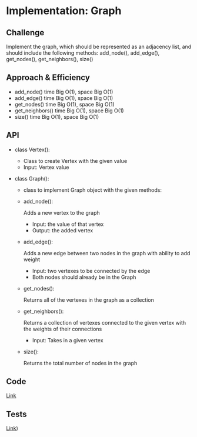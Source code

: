 # Implementation: Graph

## Challenge
Implement the graph, which should be represented as an adjacency list, and should include the following methods: add_node(), add_edge(), get_nodes(), get_neighbors(), size()

## Approach & Efficiency
- add_node() time Big O(1), space Big O(1)
- add_edge() time Big O(1), space Big O(1)
- get_nodes() time Big O(1), space Big O(1)
- get_neighbors() time Big O(1), space Big O(1)
- size() time Big O(1), space Big O(1)

## API
- class Vertex():

    - Class to create Vertex with the given value
    - Input: Vertex value

- class Graph():
    - class to implement Graph object with the given methods:

    - add_node():

        Adds a new vertex to the graph
        - Input: the value of that vertex
        - Output: the added vertex
    - add_edge():

        Adds a new edge between two nodes in the graph with ability to add weight
        - Input: two vertexes to be connected by the edge
        - Both nodes should already be in the Graph
    - get_nodes():

        Returns all of the vertexes in the graph as a collection
    - get_neighbors():

        Returns a collection of vertexes connected to the given vertex with the weights of their connections
        - Input: Takes in a given vertex
    - size():

        Returns the total number of nodes in the graph

## Code
[Link](./graph/graph.py) 

## Tests
[Link](./tests/graph_tests.py)) 